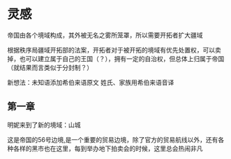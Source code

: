 # 灵感

<!-- 秩序局：能源动力应对部部长A 有个愿望，就是种太阳

太阳计划通过后，遗物管理部和缄默者之塔共同监管的`序列93 沉眠太阳`被送到了A手上

但是，计划并没有像想想的一样发展

某一天，突然出现一伙恐怖组织（结社）对帝国边境的多个贸易城市发动了攻击，大量的高级战斗力都被派出去支援了，此时秩序局内部的防御力也降到了最低

于是，A就被人借着这个机会污染了

A在感染模因病毒后，从小到大的愿望被扭曲了

“种太阳”真的如同儿歌一样，种下一个太阳，一个挂在冬天，一个挂在晚上...等等

但由于表现在外在的，如同A 当时所说的一样，所以并没有引起太大的怀疑

而后，当所有的太阳都被种好后，“沉眠太阳”苏醒了

`序列5 活太阳·明妮阿波利亚`诞生

初生无知的她，只是独立的行于世间游历，但很快就被帝国的乱象感到厌恶

而后她离开了帝国，前往更多国家，比如联邦，比如教廷

但是，无一例外的，这些地方也都是一样的烂，谈不上谁比谁好

此后，他来到了造物神殿，收到了造物主的意志，开始灭世 -->

<!-- 
他看到了黑影，灵魂发出了尖啸
圣者 约伯
一瞬间，庞大的知识将他的灵魂撑炸
他看到约伯的一个片段 -->
<!-- 
那是约伯从创造主神国，成为圣徒以后的某个经历，他看到了世界沙盒的本质，知道了作为培养基上诞生的必然命运

于是约伯回到大陆，结合自身的领悟，神性足够强的时候，自然会诞生灵智，所以约伯通过一系列几乎不可复制的手段，和“培养皿皿盖”达成了契约

其为“约伯的契约”，亦称玛娜法典（因为契约内容导致了当时荒芜的世界出现了玛娜） -->

<!-- 约伯唤醒了沉眠太阳，序列5 日冕 明妮阿波利亚诞生 -->


帝国由各个境域构成，其外被无名之雾所笼罩，所以需要开拓者扩大疆域

根据秩序局疆域开拓部的法案，开拓者对于被开拓的境域有优先处置权，可以卖掉，也可以建立属于自己的王国（？），拥有一定的自治权，但总体上归属于帝国（就结果而言类似于分封制？）



新想法：未知语添加希伯来语原文
姓氏、家族用希伯来语音译

## 第一章

明妮来到了新的境域：山城

这是帝国的56号边境,是一个重要的贸易边境，除了官方的贸易航线以外，还有各种各样的黑市也在这里，每到举办地下拍卖会的时候，这里总会热闹非凡

